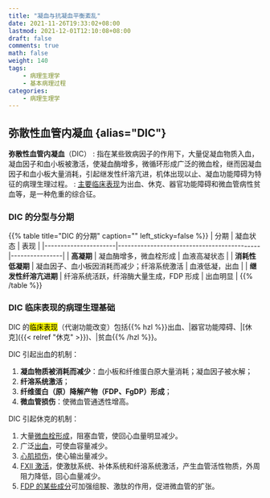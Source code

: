 ```yaml
---
title: "凝血与抗凝血平衡紊乱"
date: 2021-11-26T19:33:02+08:00
lastmod: 2021-12-01T12:10:08+08:00
draft: false
comments: true
math: false
weight: 140
tags:
    - 病理生理学
    - 基本病理过程
categories:
    - 病理生理学
---
```


<!--more-->

## 弥散性血管内凝血 {alias="DIC"}

**弥散性血管内凝血**（DIC）
: 指在某些致病因子的作用下，大量促凝血物质入血，凝血因子和血小板被激活，使凝血酶增多，微循环形成广泛的微血栓，继而因凝血因子和血小板大量消耗，引起继发性纤溶亢进，机体出现以止、凝血功能障碍为特征的病理生理过程。
: [主要临床表现](#dic-临床表现的病理生理基础)为出血、休克、器官功能障碍和微血管病性贫血等，是一种危重的综合征。

### DIC 的分型与分期

{{% table title="DIC 的分期" caption="" left_sticky=false %}}
| 分期                 | 凝血状态                                   | 表现           |
|----------------------|--------------------------------------------|----------------|
| **高凝期**           | 凝血酶增多，微血栓形成                     | 血液高凝状态   |
| **消耗性低凝期**     | 凝血因子、血小板因消耗而减少；纤溶系统激活 | 血液低凝，出血 |
| **继发性纤溶亢进期** | 纤溶系统活跃，纤溶酶大量生成，FDP 形成     | 出血明显       |
{{% /table %}}

### DIC 临床表现的病理生理基础

DIC 的<mark>临床表现</mark>（代谢功能改变）包括{{% hzl %}}出血、|器官功能障碍、|[休克]({{< relref "休克" >}})、|贫血{{% /hzl %}}。

DIC 引起出血的机制：

1. **凝血物质被消耗而减少**：血小板和纤维蛋白原大量消耗；凝血因子被水解；
2. **纤溶系统激活**；
3. **纤维蛋白（原）降解产物（FDP、FgDP）形成**；
4. **微血管损伤**：使微血管通透性增高。

DIC 引起休克的机制：

1. 大量<ins>微血栓形成</ins>，阻塞血管，使回心血量明显减少。
2. 广泛<ins>出血</ins>，可使血容量减少。
3. <ins>心肌损伤</ins>，使心输出量减少。
4. <ins>FⅫ 激活</ins>，使激肽系统、补体系统和纤溶系统激活，产生血管活性物质，外周阻力降低，回心血量减少。
5. <ins>FDP 的某些成分</ins>可加强组胺、激肽的作用，促进微血管的扩张。

